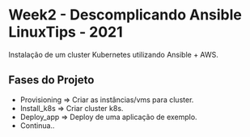 # Week2 - Descomplicando Ansible LinuxTips - 2021

Instalação de um cluster Kubernetes utilizando Ansible + AWS.

## Fases do Projeto

- Provisioning  => Criar as instâncias/vms para cluster.
- Install_k8s   => Criar cluster k8s.
- Deploy_app    => Deploy de uma aplicação de exemplo.
- Continua..